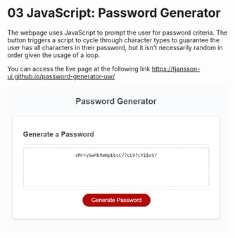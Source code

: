 # 03 JavaScript: Password Generator

The webpage uses JavaScript to prompt the user for password criteria.
The button triggers a script to cycle through character types to guarantee
the user has all characters in their password, but it isn't necessarily random in order given the usage of a loop. 

You can access the live page at the following link 
https://tjansson-ui.github.io/password-generator-uw/

![Example of webpage](./Assets/webscreenshot.png)